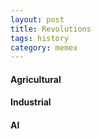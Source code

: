 ```yaml
---
layout: post
title: Revolutions
tags: history
category: memex
---
```


#### Agricultural 

#### Industrial

#### AI 